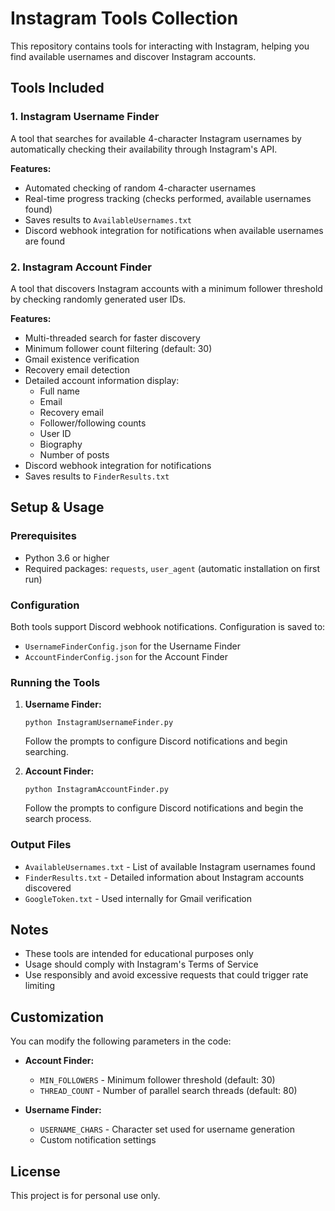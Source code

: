 # Instagram Tools Collection

This repository contains tools for interacting with Instagram, helping you find available usernames and discover Instagram accounts.

## Tools Included

### 1. Instagram Username Finder

A tool that searches for available 4-character Instagram usernames by automatically checking their availability through Instagram's API.

**Features:**
- Automated checking of random 4-character usernames
- Real-time progress tracking (checks performed, available usernames found)
- Saves results to `AvailableUsernames.txt`
- Discord webhook integration for notifications when available usernames are found

### 2. Instagram Account Finder

A tool that discovers Instagram accounts with a minimum follower threshold by checking randomly generated user IDs.

**Features:**
- Multi-threaded search for faster discovery
- Minimum follower count filtering (default: 30)
- Gmail existence verification
- Recovery email detection
- Detailed account information display:
  - Full name
  - Email
  - Recovery email
  - Follower/following counts
  - User ID
  - Biography
  - Number of posts
- Discord webhook integration for notifications
- Saves results to `FinderResults.txt`

## Setup & Usage

### Prerequisites
- Python 3.6 or higher
- Required packages: `requests`, `user_agent` (automatic installation on first run)

### Configuration

Both tools support Discord webhook notifications. Configuration is saved to:
- `UsernameFinderConfig.json` for the Username Finder
- `AccountFinderConfig.json` for the Account Finder

### Running the Tools

1. **Username Finder:**
   ```
   python InstagramUsernameFinder.py
   ```
   Follow the prompts to configure Discord notifications and begin searching.

2. **Account Finder:**
   ```
   python InstagramAccountFinder.py
   ```
   Follow the prompts to configure Discord notifications and begin the search process.

### Output Files

- `AvailableUsernames.txt` - List of available Instagram usernames found
- `FinderResults.txt` - Detailed information about Instagram accounts discovered
- `GoogleToken.txt` - Used internally for Gmail verification

## Notes

- These tools are intended for educational purposes only
- Usage should comply with Instagram's Terms of Service
- Use responsibly and avoid excessive requests that could trigger rate limiting

## Customization

You can modify the following parameters in the code:
- **Account Finder:**
  - `MIN_FOLLOWERS` - Minimum follower threshold (default: 30)
  - `THREAD_COUNT` - Number of parallel search threads (default: 80)
  
- **Username Finder:**
  - `USERNAME_CHARS` - Character set used for username generation
  - Custom notification settings

## License

This project is for personal use only.
